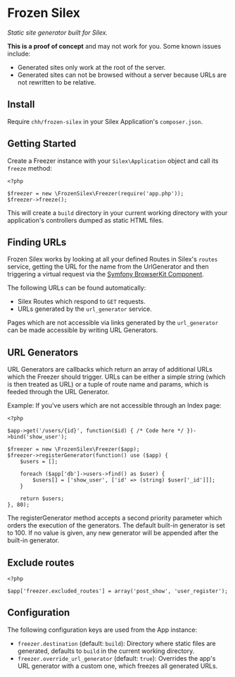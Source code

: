 # Frozen Silex

_Static site generator built for Silex._

**This is a proof of concept** and may not work for you. Some known
issues include:

* Generated sites only work at the root of the server.
* Generated sites can not be browsed without a server because URLs are
  not rewritten to be relative.

## Install

Require `chh/frozen-silex` in your Silex Application's `composer.json`.

## Getting Started

Create a Freezer instance with your `Silex\Application` object and call
its `freeze` method:

    <?php
    
    $freezer = new \FrozenSilex\Freezer(require('app.php'));
    $freezer->freeze();

This will create a `build` directory in your current working directory
with your application's controllers dumped as static HTML files.

## Finding URLs

Frozen Silex works by looking at all your defined Routes in Silex's
`routes` service, getting the URL for the name from the UrlGenerator and
then triggering a virtual request via the [Symfony BrowserKit Component].

The following URLs can be found automatically:

* Silex Routes which respond to `GET` requests.
* URLs generated by the `url_generator` service.

Pages which are not accessible via links generated by the
`url_generator` can be made accessible by writing URL Generators.

## URL Generators

URL Generators are callbacks which return an array of additional URLs
which the Freezer should trigger. URLs can be either a simple string
(which is then treated as URL) or a tuple of route name and params,
which is feeded through the URL Generator.

Example: If you've users which are not accessible through an Index page:

    <?php
    
    $app->get('/users/{id}', function($id) { /* Code here */ })->bind('show_user');

    $freezer = new \FrozenSilex\Freezer($app);
    $freezer->registerGenerator(function() use ($app) {
        $users = [];

        foreach ($app['db']->users->find() as $user) {
            $users[] = ['show_user', ['id' => (string) $user['_id']]];
        }

        return $users;
    }, 80);

The registerGenerator method accepts a second priority parameter which orders the execution
of the generators. The default built-in generator is set to 100. If no value is given, any new generator
will be appended after the built-in generator.

## Exclude routes

    <?php

    $app['freezer.excluded_routes'] = array('post_show', 'user_register');

## Configuration

The following configuration keys are used from the App instance:

* `freezer.destination` (default: `build`): Directory where static files are generated, defaults to `build` in the current working directory.
* `freezer.override_url_generator` (default: `true`): Overrides the
  app's URL generator with a custom one, which freezes all generated
  URLs.

[Symfony BrowserKit Component]: http://github.com/symfony/browser-kit
[Composer]: http://getcomposer.org

